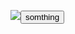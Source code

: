 <img src="https://img.shields.io/badge/Python-3766AB?style=flat-square&logo=Python&logoColor=white"/><button type="button" onclick="location.href='https://www.naver.com/';">somthing</button>
